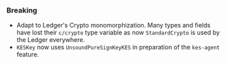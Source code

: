 <!--
A new scriv changelog fragment.

Uncomment the section that is right (remove the HTML comment wrapper).
-->

<!--
### Patch

- A bullet item for the Patch category.

-->
<!--
### Non-Breaking

- A bullet item for the Non-Breaking category.

-->
### Breaking

- Adapt to Ledger's Crypto monomorphization. Many types and fields have lost their `c/crypto` type variable as now `StandardCrypto` is used by the Ledger everywhere.
- `KESKey` now uses `UnsoundPureSignKeyKES` in preparation of the `kes-agent` feature.

